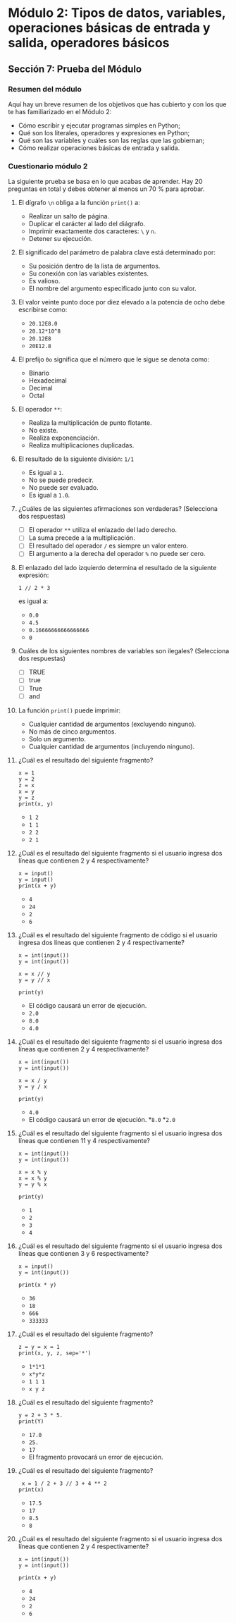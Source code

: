 # Módulo 2: Tipos de datos, variables, operaciones básicas de entrada y salida, operadores básicos 
## Sección 7: Prueba del Módulo


### Resumen del módulo

Aquí hay un breve resumen de los objetivos que has cubierto y con los que te has familiarizado en el Módulo 2:

* Cómo escribir y ejecutar programas simples en Python;
* Qué son los literales, operadores y expresiones en Python;
* Qué son las variables y cuáles son las reglas que las gobiernan;
* Cómo realizar operaciones básicas de entrada y salida.


### Cuestionario módulo 2

La siguiente prueba se basa en lo que acabas de aprender. Hay 20 preguntas en total y debes obtener al menos un 70 % para aprobar.

1. El dígrafo `\n` obliga a la función `print()` a:

    * Realizar un salto de página.
    * Duplicar el carácter al lado del diágrafo.
    * Imprimir exactamente dos caracteres: `\` y `n`.
    * Detener su ejecución.

2. El significado del parámetro de palabra clave está determinado por:

    * Su posición dentro de la lista de argumentos.
    * Su conexión con las variables existentes.
    * Es valioso.
    * El nombre del argumento especificado junto con su valor.

3. El valor veinte punto doce por diez elevado a la potencia de ocho debe escribirse como:

    * `20.12E8.0`
    * `20.12*10^8`
    * `20.12E8`
    * `20E12.8`

4. El prefijo `0o` significa que el número que le sigue se denota como:

    * Binario
    * Hexadecimal
    * Decimal
    * Octal

5. El operador `**`:

    * Realiza la multiplicación de punto flotante.
    * No existe.
    * Realiza exponenciación.
    * Realiza multiplicaciones duplicadas.

6. El resultado de la siguiente división: `1/1`

    * Es igual a `1`.
    * No se puede predecir.
    * No puede ser evaluado.
    * Es igual a `1.0`.

7. ¿Cuáles de las siguientes afirmaciones son verdaderas?  (Selecciona dos respuestas)

    * [ ] El operador `**` utiliza el enlazado del lado derecho.
    * [ ] La suma precede a la multiplicación.
    * [ ] El resultado del operador `/` es siempre un valor entero.
    * [ ] El argumento a la derecha del operador `%` no puede ser cero.

8. El enlazado del lado izquierdo determina el resultado de la siguiente expresión:

    ```
    1 // 2 * 3
    ```
    es igual a:

    * `0.0`
    * `4.5`
    * `0.16666666666666666`
    * `0`

9. Cuáles de los siguientes nombres de variables son ilegales?  (Selecciona dos respuestas)

    * [ ] TRUE
    * [ ] true
    * [ ] True
    * [ ] and

10. La función `print()` puede imprimir:

    * Cualquier cantidad de argumentos (excluyendo ninguno).
    * No más de cinco argumentos.
    * Solo un argumento.
    * Cualquier cantidad de argumentos (incluyendo ninguno).

11. ¿Cuál es el resultado del siguiente fragmento?

    ```
    x = 1
    y = 2
    z = x
    x = y
    y = z
    print(x, y)
    ```

    * `1 2`
    * `1 1`
    * `2 2`
    * `2 1`

12. ¿Cuál es el resultado del siguiente fragmento si el usuario ingresa dos líneas que contienen 2 y 4 respectivamente?

    ```
    x = input()
    y = input()
    print(x + y)
    ```

    * `4`
    * `24`
    * `2`
    * `6`

13. ¿Cuál es el resultado del siguiente fragmento de código si el usuario ingresa dos líneas que contienen 2 y 4 respectivamente?

    ```
    x = int(input())
    y = int(input())

    x = x // y
    y = y // x

    print(y)
    ```

    * El código causará un error de ejecución.
    * `2.0`
    * `8.0`
    * `4.0`

14. ¿Cuál es el resultado del siguiente fragmento si el usuario ingresa dos líneas que contienen 2 y 4 respectivamente?

    ```
    x = int(input())
    y = int(input())

    x = x / y
    y = y / x

    print(y)
    ```

    * `4.0`
    * El código causará un error de ejecución.
    *`8.0`
    *`2.0`

15. ¿Cuál es el resultado del siguiente fragmento si el usuario ingresa dos líneas que contienen 11 y 4 respectivamente?

    ```
    x = int(input())
    y = int(input())

    x = x % y
    x = x % y
    y = y % x

    print(y)
    ```

    * `1`
    * `2`
    * `3`
    * `4`

16. ¿Cuál es el resultado del siguiente fragmento si el usuario ingresa dos líneas que contienen 3 y 6 respectivamente?

    ```
    x = input()
    y = int(input())

    print(x * y)
    ```

    * `36`
    * `18`
    * `666`
    * `333333`

17. ¿Cuál es el resultado del siguiente fragmento?

    ```
    z = y = x = 1
    print(x, y, z, sep='*') 
    ```

    * `1*1*1`
    * `x*y*z`
    * `1 1 1`
    * `x y z`

18. ¿Cuál es el resultado del siguiente fragmento?

    ```
    y = 2 + 3 * 5.
    print(Y)
    ```

    * `17.0`
    * `25.`
    * `17`
    * El fragmento provocará un error de ejecución.

19. ¿Cuál es el resultado del siguiente fragmento?

    ```
     x = 1 / 2 + 3 // 3 + 4 ** 2
    print(x) 
    ```

    * `17.5`
    * `17`
    * `8.5`
    * `8`

20. ¿Cuál es el resultado del siguiente fragmento si el usuario ingresa dos líneas que contienen 2 y 4 respectivamente?

    ```
    x = int(input())
    y = int(input())
 
    print(x + y) 
    ```

    * `4`
    * `24`
    * `2`
    * `6`
